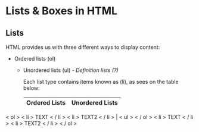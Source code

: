 # Lists & Boxes in HTML

## Lists

HTML provides us with three different ways to display content:

- Ordered lists (ol)
  - Unordered lists (ul)
    *- Definition lists (?)*

    Each list type contains items known as (li), as sees on the table below:

    Ordered Lists | Unordered Lists
    --------------|-----------------
< ol >
< li > TEXT < / li >
< li > TEXT2 < / li > | < ul >
< / ol >
< li > TEXT < / li >
< li > TEXT2 < / li >
< / ol >